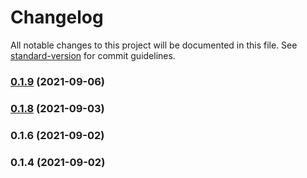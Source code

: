 # Changelog

All notable changes to this project will be documented in this file. See [standard-version](https://github.com/conventional-changelog/standard-version) for commit guidelines.

### [0.1.9](https://github.com/zbisj/imbabala/compare/v0.1.8...v0.1.9) (2021-09-06)

### [0.1.8](https://github.com/zbisj/imbabala/compare/v0.1.6...v0.1.8) (2021-09-03)

### 0.1.6 (2021-09-02)

### 0.1.4 (2021-09-02)
